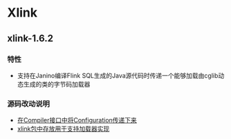 # Xlink

## xlink-1.6.2

### 特性

* 支持在Janino编译Flink SQL生成的Java源代码时传递一个能够加载由cglib动态生成的类的字节码加载器


### 源码改动说明

* [在Compiler接口中将Configuration传递下来](https://github.com/dongjiaqiang/Xlink/blob/master/xlink-1.6.2/xlink-table_2.11/src/main/scala/org/apache/flink/table/codegen/Compiler.scala)
* [xlink包中存放用于支持加载器实现](https://github.com/dongjiaqiang/Xlink/tree/master/xlink-1.6.2/xlink-table_2.11/src/main/scala/org/apache/flink/table/xlink)